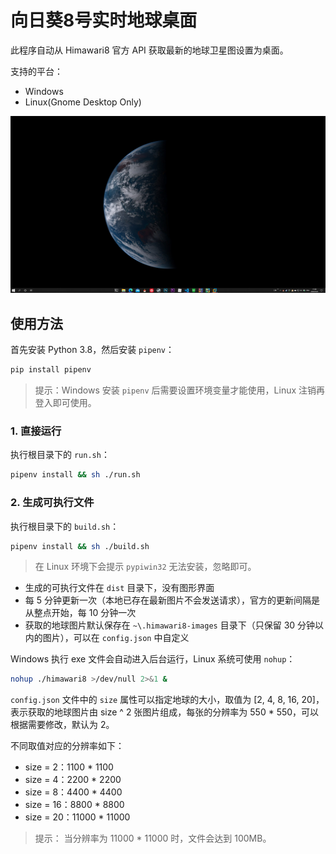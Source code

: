 # 向日葵8号实时地球桌面

此程序自动从 Himawari8 官方 API 获取最新的地球卫星图设置为桌面。

支持的平台：

- Windows
- Linux(Gnome Desktop Only)

![Preview](./assets/preview.jpg)

## 使用方法

首先安装 Python 3.8，然后安装 `pipenv`：

```bash
pip install pipenv
```

> 提示：Windows 安装 `pipenv` 后需要设置环境变量才能使用，Linux 注销再登入即可使用。

### 1. 直接运行

执行根目录下的 `run.sh`：

```bash
pipenv install && sh ./run.sh
```

### 2. 生成可执行文件

执行根目录下的 `build.sh`：

```bash
pipenv install && sh ./build.sh
```

> 在 Linux 环境下会提示 `pypiwin32` 无法安装，忽略即可。

- 生成的可执行文件在 `dist` 目录下，没有图形界面
- 每 5 分钟更新一次（本地已存在最新图片不会发送请求），官方的更新间隔是从整点开始，每 10 分钟一次
- 获取的地球图片默认保存在 `~\.himawari8-images` 目录下（只保留 30 分钟以内的图片），可以在 `config.json` 中自定义

Windows 执行 exe 文件会自动进入后台运行，Linux 系统可使用 `nohup`：

```bash
nohup ./himawari8 >/dev/null 2>&1 &
```

`config.json` 文件中的 `size` 属性可以指定地球的大小，取值为 [2, 4, 8, 16, 20]，表示获取的地球图片由 size ^ 2 张图片组成，每张的分辨率为 550 * 550，可以根据需要修改，默认为 2。

不同取值对应的分辨率如下：

- size = 2：1100 * 1100
- size = 4：2200 * 2200
- size = 8：4400 * 4400
- size = 16：8800 * 8800
- size = 20：11000 * 11000

> 提示： 当分辨率为 11000 * 11000 时，文件会达到 100MB。